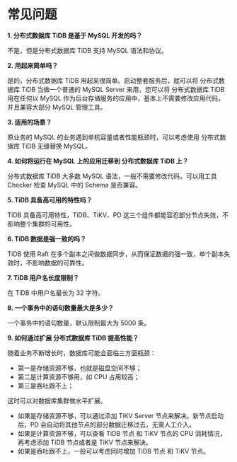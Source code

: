 # 常见问题
**1. 分布式数据库 TiDB 是基于 MySQL 开发的吗？**

不是，但是分布式数据库 TiDB 支持 MySQL 语法和协议。

**2. 用起来简单吗？**

是的，分布式数据库 TiDB 用起来很简单。启动整套服务后，就可以将 分布式数据库 TiDB 当做一个普通的 MySQL Server 来用，您可以将 分布式数据库 TiDB 用在任何以 MySQL 作为后台存储服务的应用中，基本上不需要修改应用代码，并且兼容大部分 MySQL 管理工具。

**3. 适用的场景？**

原业务的 MySQL 的业务遇到单机容量或者性能瓶颈时，可以考虑使用 分布式数据库 TiDB 无缝替换 MySQL。

**4. 如何将运行在 MySQL 上的应用迁移到 分布式数据库 TiDB 上？**

分布式数据库 TiDB 大多数 MySQL 语法，一般不需要修改代码，可以用工具 Checker 检查 MySQL 中的 Schema 是否兼容。

**5. TiDB 具备高可用的特性吗？**

TiDB 具备高可用特性，TiDB、TiKV、PD 这三个组件都能容忍部分节点失效，不影响整个集群的可用性。

**6. TiDB 数据是强一致的吗？**

TiDB 使用 Raft 在多个副本之间做数据同步，从而保证数据的强一致，单个副本失效时，不影响数据的可靠性。

**7. TiDB 用户名长度限制？**

在 TiDB 中用户名最长为 32 字符。

**8. 一个事务中的语句数量最大是多少？**

一个事务中的语句数量，默认限制最大为 5000 条。

**9. 如何通过扩展 分布式数据库 TiDB 提高性能？**

随着业务不断增长时，数据库可能会面临三方面瓶颈：
- 第一是存储资源不够，也就是磁盘空间不够；
- 第二是计算资源不够用，如 CPU 占用较高；
- 第三是吞吐跟不上；

这时可以对数据库集群做水平扩展。
- 如果是存储资源不够，可以通过添加 TiKV Server 节点来解决。新节点启动后，PD 会自动将其他节点的部分数据迁移过去，无需人工介入。
- 如果是计算资源不够，可以查看 TiDB 节点 和 TiKV 节点的 CPU 消耗情况，再考虑添加 TiDB 节点或者是 TiKV 节点来解决。
- 如果是吞吐跟不上，一般可以考虑同时增加 TiDB 节点 和 TiKV 节点。
